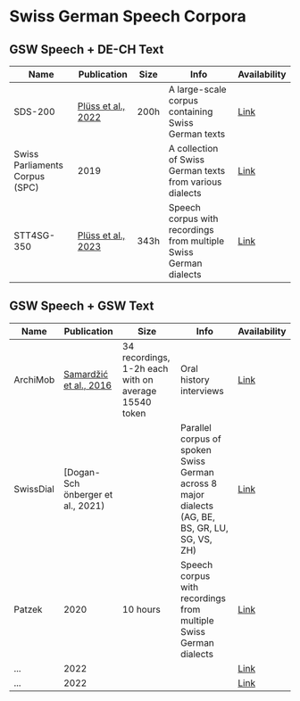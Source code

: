 
# Swiss German Speech Corpora

## GSW Speech + DE-CH Text




| **Name**                       | **Publication**                                                    | **Size** | **Info**                                                          | **Availability**                                       |
| ------------------------------ | ------------------------------------------------------------------ | -------- | ----------------------------------------------------------------- | ------------------------------------------------------ |
| SDS-200                        | [Plüss et al., 2022](https://aclanthology.org/2022.lrec-1.347)     | 200h     | A large-scale corpus containing Swiss German texts                | [Link](https://swissnlp.org/home/activities/datasets/) |
| Swiss Parliaments Corpus (SPC) | 2019                                                               |          | A collection of Swiss German texts from various dialects          | [Link](https://example.com)                            |
| STT4SG-350                     | [Plüss et al., 2023](https://aclanthology.org/2023.acl-short.150/) | 343h     | Speech corpus with recordings from multiple Swiss German dialects | [Link](https://swissnlp.org/home/activities/datasets/) |


## GSW Speech + GSW Text


| **Name**  | **Publication**                                              | **Size**                                             | **Info**                                                                                        | **Availability**                                                                 |
| --------- | ------------------------------------------------------------ | ---------------------------------------------------- | ----------------------------------------------------------------------------------------------- | -------------------------------------------------------------------------------- |
| ArchiMob  | [Samardžić et al., 2016](https://aclanthology.org/L16-1641/) | 34 recordings, 1-2h each with on average 15540 token | Oral history interviews                                                                         | [Link](https://spur.uzh.ch/en/research/projects-all/lab-projects/ArchiMob0.html) |
| SwissDial | [Dogan-Sch ̈onberger et al., 2021)                            |                                                      | Parallel corpus of spoken Swiss German across 8 major dialects (AG, BE, BS, GR, LU, SG, VS, ZH) | [Link](https://mtc.ethz.ch/publications/open-source/swiss-dial.html)             |
| Patzek    | 2020                                                         | 10 hours                                             | Speech corpus with recordings from multiple Swiss German dialects                               | [Link](https://example.com)                                                      |
| ...       | 2022                                                         |                                                      |                                                                                                 | [Link](https://example.com)                                                      |
| ...       | 2022                                                         |                                                      |                                                                                                 | [Link](https://example.com)                                                      |

